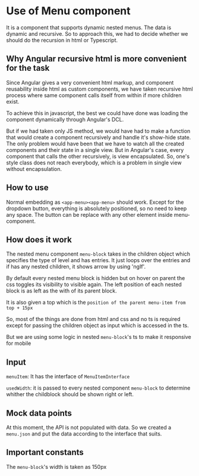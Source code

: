 # Use of Menu component
It is a component that supports dynamic nested menus. The data is dynamic and recursive. So to approach this, we had to decide whether we should do the recursion in html or Typescript.


## Why Angular recursive html is more convenient for the task
Since Angular gives a very convenient html markup, and component reusability inside html as custom components, we have taken recursive html process where same component calls itself from within if more children exist.

To achieve this in javascript, the best we could have done was loading the component dynamically through Angular's DCL.

But if we had taken only JS method, we would have had to make a function that would create a component recursively and handle it's show-hide state. The only problem would have been that we have to watch all the created components and their state in a single view. But in Angular's case, every component that calls the other recursively, is view encapsulated. So, one's style class does not reach everybody, which is a problem in single view without encapsulation.

## How to use
Normal embedding as `<app-menu><app-menu>` should work. Except for the dropdown button, everything is absolutely positioned, so no need to keep any space. The button can be replace with any other element inside menu-component.

## How does it work
The nested menu component `menu-block` takes in the children object which specifies the type of level and has entries. It just loops over the entries and if has any nested children, it shows arrow by using 'ngIf'.

By default every nested menu block is hidden but on hover on parent the css toggles its visibility to visible again. The left position of each nested block is as left as the with of its parent block.

It is also given a top which is the `position of the parent menu-item from top + 15px`

So, most of the things are done from html and css and no ts is required except for passing the children object as input which is accessed in the ts.

But we are using some logic in nested `menu-block`'s ts to make it responsive for mobile

## Input
`menuItem`: It has the interface of `MenuItemInterface`

`usedWidth`: it is passed to every nested component `menu-block` to determine whither the childblock should be shown right or left.


## Mock data points

At this moment, the API is not populated with data. So we created a `menu.json` and put the data according to the interface that suits.

## Important constants
The `menu-block`'s width is taken as 150px